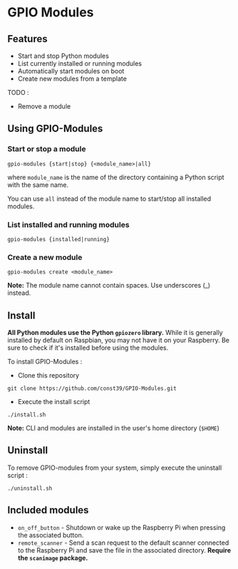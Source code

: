 # GPIO Modules

## Features

-   Start and stop Python modules
-   List currently installed or running modules
-   Automatically start modules on boot
-   Create new modules from a template

TODO :

-   Remove a module

## Using GPIO-Modules

### Start or stop a module

```
gpio-modules {start|stop} {<module_name>|all}
```

where `module_name` is the name of the directory containing a Python script with the same name.

You can use `all` instead of the module name to start/stop all installed modules.

### List installed and running modules

```
gpio-modules {installed|running}
```

### Create a new module

```
gpio-modules create <module_name>
```

**Note:** The module name cannot contain spaces. Use underscores (\_) instead.

## Install

**All Python modules use the Python `gpiozero` library.**
While it is generally installed by default on Raspbian, you may not have it on your Raspberry. Be sure to check if it's installed before using the modules.

To install GPIO-Modules :

-   Clone this repository

```
git clone https://github.com/const39/GPIO-Modules.git
```

-   Execute the install script

```
./install.sh
```

**Note:** CLI and modules are installed in the user's home directory (`$HOME`)

## Uninstall

To remove GPIO-modules from your system, simply execute the uninstall script :

```
./uninstall.sh
```

## Included modules

-   `on_off_button` - Shutdown or wake up the Raspberry Pi when pressing the associated button.
-   `remote_scanner` - Send a scan request to the default scanner connected to the Raspberry Pi and save the file in the associated directory. **Require the `scanimage` package.**
